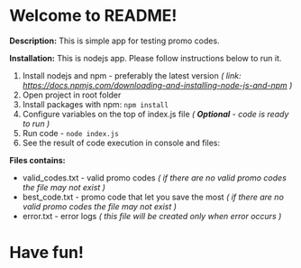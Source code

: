 # Welcome to README!

**Description:** This is simple app for testing promo codes.

**Installation:** This is nodejs app. Please follow instructions below to run it.

1. Install nodejs and npm - preferably the latest version _( link: https://docs.npmjs.com/downloading-and-installing-node-js-and-npm )_
2. Open project in root folder
3. Install packages with npm: `npm install`
4. Configure variables on the top of index.js file _( **Optional** - code is ready to run )_
5. Run code - `node index.js`
6. See the result of code execution in console and files:

**Files contains:**

- valid\_codes.txt - valid promo codes *( if there are no valid promo codes the file may not exist )*
- best\_code.txt - promo code that let you save the most *( if there are no valid promo codes the file may not exist )*
- error.txt - error logs *( this file will be created only when error occurs )*

# Have fun!
